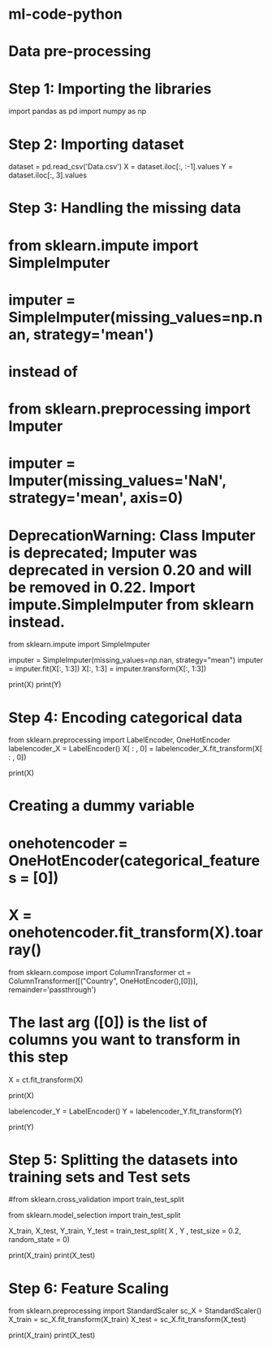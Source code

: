 # ml-code-python
# Data pre-processing

# Step 1: Importing the libraries

import pandas as pd
import numpy as np

# Step 2: Importing dataset

dataset = pd.read_csv('Data.csv')
X = dataset.iloc[:, :-1].values
Y = dataset.iloc[:, 3].values

# Step 3: Handling the missing data

# from sklearn.impute import SimpleImputer
# imputer = SimpleImputer(missing_values=np.nan, strategy='mean')
# instead of
# from sklearn.preprocessing import Imputer
# imputer = Imputer(missing_values='NaN', strategy='mean', axis=0)
# DeprecationWarning: Class Imputer is deprecated; Imputer was deprecated in version 0.20 and will be removed in 0.22. Import impute.SimpleImputer from sklearn instead.

from sklearn.impute import SimpleImputer

imputer = SimpleImputer(missing_values=np.nan, strategy="mean")
imputer = imputer.fit(X[:, 1:3])
X[:, 1:3] = imputer.transform(X[:, 1:3])

print(X)
print(Y)

# Step 4: Encoding categorical data

from sklearn.preprocessing import LabelEncoder, OneHotEncoder
labelencoder_X = LabelEncoder()
X[ : , 0] = labelencoder_X.fit_transform(X[ : , 0])

print(X)

# Creating a dummy variable

# onehotencoder = OneHotEncoder(categorical_features = [0])
# X = onehotencoder.fit_transform(X).toarray()

from sklearn.compose import ColumnTransformer
ct = ColumnTransformer([("Country", OneHotEncoder(),[0])], remainder='passthrough')
# The last arg ([0]) is the list of columns you want to transform in this step
X = ct.fit_transform(X)

print(X)

labelencoder_Y = LabelEncoder()
Y =  labelencoder_Y.fit_transform(Y)

print(Y)

# Step 5: Splitting the datasets into training sets and Test sets

#from sklearn.cross_validation import train_test_split

from sklearn.model_selection import train_test_split

X_train, X_test, Y_train, Y_test = train_test_split( X , Y , test_size = 0.2, random_state = 0)

print(X_train)
print(X_test)

# Step 6: Feature Scaling
from sklearn.preprocessing import StandardScaler
sc_X = StandardScaler()
X_train = sc_X.fit_transform(X_train)
X_test = sc_X.fit_transform(X_test)

print(X_train)
print(X_test)
